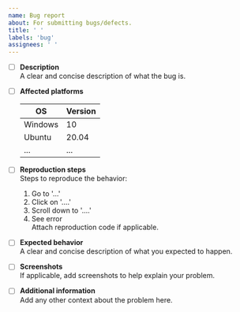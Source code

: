 ```yaml
---
name: Bug report
about: For submitting bugs/defects.
title: ' '
labels: 'bug'
assignees: ' '
---
```


- [ ] <b>Description</b> <br>
    A clear and concise description of what the bug is. <br>
- [ ] <b>Affected platforms</b> <br>

    | OS      	| Version 	|
    |---------	|---------	|
    | Windows 	| 10      	|
    | Ubuntu  	| 20.04   	|
    | ...     	| ...     	|
- [ ] <b>Reproduction steps</b> <br>
    Steps to reproduce the behavior:
    1. Go to '...'
    2. Click on '....'
    3. Scroll down to '....'
    4. See error <br>
    Attach reproduction code if applicable.
- [ ] <b>Expected behavior</b> <br>
    A clear and concise description of what you expected to happen.
- [ ] <b>Screenshots</b> <br>
    If applicable, add screenshots to help explain your problem.
- [ ] <b>Additional information</b> <br>
    Add any other context about the problem here.
